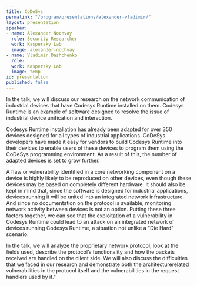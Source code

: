 ```yaml
---
title: CoDeSys
permalink: "/program/presentations/alexander-vladimir/"
layout: presentation
speaker:
- name: Alexander Nochvay
  role: Security Researcher
  work: Kaspersky Lab
  image: alexander-nochvay
- name: Vladimir Dashchenko
  role: 
  work: Kaspersky Lab
  image: temp
id: presentation
published: false
---
```


In the talk, we will discuss our research on the network communication of industrial devices that have Codesys Runtime installed on them. Codesys Runtime is an example of software designed to resolve the issue of industrial device unification and interaction.

Codesys Runtime installation has already been adapted for over 350 devices designed for all types of industrial applications. CoDeSys developers have made it easy for vendors to build Codesys Runtime into their devices to enable users of these devices to program them using the CoDeSys programming environment. As a result of this, the
number of adapted devices is set to grow further.

A flaw or vulnerability identified in a core networking component on a device is highly likely to be reproduced on other devices, even though these devices may be based on completely different hardware. It should also be kept in mind that, since the software is designed for industrial applications, devices running it will be united into an integrated network infrastructure. And since no documentation on the protocol is available, monitoring network activity between devices is not an option. Putting these three factors together, we can see that the exploitation of a vulnerability in Codesys Runtime could lead to an attack on an integrated network of devices running Codesys Runtime, a situation not unlike a "Die Hard" scenario.

In the talk, we will analyze the proprietary network protocol, look at the fields used, describe the protocol’s functionality and how the packets received are handled on the client side. We will also discuss the difficulties that we faced in our research and demonstrate both the architecture­related vulnerabilities in the protocol itself and the vulnerabilities in the request handlers used by it."